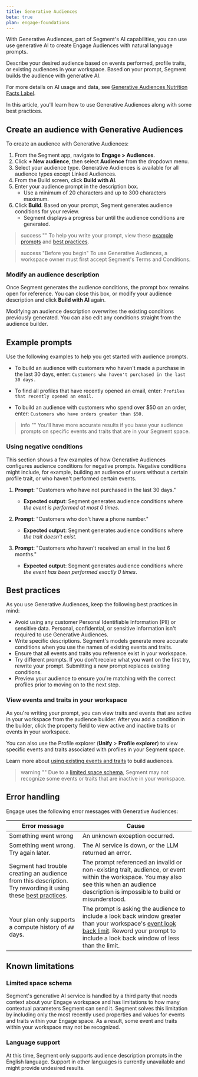 ```yaml
---
title: Generative Audiences
beta: true
plan: engage-foundations
---
```


With Generative Audiences, part of Segment's AI capabilities, you can use use generative AI to create Engage Audiences with natural language prompts. 

Describe your desired audience based on events performed, profile traits, or existing audiences in your workspace. Based on your prompt, Segment builds the audience with generative AI.

For more details on AI usage and data, see [Generative Audiences Nutrition Facts Label](/docs/engage/audiences/generative-audiences-nutrition-facts/).

In this article, you'll learn how to use Generative Audiences along with some best practices.
 
## Create an audience with Generative Audiences

To create an audience with Generative Audiences: 

1. From the Segment app, navigate to **Engage > Audiences**.
2. Click **+ New audience**, then select **Audience** from the dropdown menu.
3. Select your audience type. Generative Audiences is available for all audience types except Linked Audiences.
4. From the Build screen, click **Build with AI**.
5. Enter your audience prompt in the description box. 
    - Use a minimum of 20 characters and up to 300 characters maximum. 
6. Click **Build**. Based on your prompt, Segment generates audience conditions for your review. 
    - Segment displays a progress bar until the audience conditions are generated.

> success ""
> To help you write your prompt, view these [example prompts](#example-prompts) and [best practices](#best-practices).

> success "Before you begin"
> To use Generative Audiences, a workspace owner must first accept Segment's Terms and Conditions.

### Modify an audience description 

Once Segment generates the audience conditions, the prompt box remains open for reference. You can close this box, or modify your audience description and click **Build with AI** again. 

Modifying an audience description overwrites the existing conditions previously generated. You can also edit any conditions straight from the audience builder. 

## Example prompts

Use the following examples to help you get started with audience prompts. 

- To build an audience with customers who haven't made a purchase in the last 30 days, enter: `Customers who haven't purchased in the last 30 days.` 

- To find all profiles that have recently opened an email, enter: `Profiles that recently opened an email.`

- To build an audience with customers who spend over $50 on an order, enter: `Customers who have orders greater than $50.`

> info ""
> You'll have more accurate results if you base your audience prompts on specific events and traits that are in your Segment space.

### Using negative conditions 

This section shows a few examples of how Generative Audiences configures audience conditions for negative prompts. Negative conditions might include, for example, building an audience of users without a certain profile trait, or who haven't performed certain events.   

1. **Prompt**: "Customers who have not purchased in the last 30 days." 
    - **Expected output**: Segment generates audience conditions where *the event is performed at most 0 times*.

2. **Prompt**: "Customers who don't have a phone number."
    - **Expected output**: Segment generates audience conditions where *the trait doesn't exist*.

3. **Prompt**: "Customers who haven't received an email in the last 6 months."
    - **Expected output**: Segment generates audience conditions where *the event has been performed exactly 0 times*.

## Best practices

As you use Generative Audiences, keep the following best practices in mind:

- Avoid using any customer Personal Identifiable Information (PII) or sensitive data. Personal, confidential, or sensitive information isn't required to use Generative Audiences. 
- Write specific descriptions. Segment's models generate more accurate conditions when you use the names of existing events and traits. 
- Ensure that all events and traits you reference exist in your workspace.
- Try different prompts. If you don't receive what you want on the first try, rewrite your prompt. Submitting a new prompt replaces existing conditions.
- Preview your audience to ensure you're matching with the correct profiles prior to moving on to the next step.

### View events and traits in your workspace

As you're writing your prompt, you can view traits and events that are active in your workspace from the audience builder. After you add a condition in the builder, click the property field to view active and inactive traits or events in your workspace. 

You can also use the Profile explorer (**Unify** > **Profile explorer**) to view specific events and traits associated with profiles in your Segment space. 

Learn more about [using existing events and traits](/docs/engage/audiences/) to build audiences. 
 
> warning ""
> Due to a [limited space schema](#limited-space-schema), Segment may not recognize some events or traits that are inactive in your workspace. 
 
## Error handling

Engage uses the following error messages with Generative Audiences:

| Error message        | Cause                  |
|---------------------------|---------------------------------------|
| Something went wrong      | An unknown exception occurred.                  |
| Something went wrong. Try again later. | The AI service is down, or the LLM returned an error. |
| Segment had trouble creating an audience from this description. Try rewording it using these [best practices](#best-practices). | The prompt referenced an invalid or non-existing trait, audience, or event within the workspace. You may also see this when an audience description is impossible to build or misunderstood. |
| Your plan only supports a compute history of `##` days. | The prompt is asking the audience to include a look back window greater than your workspace's [event look back limit](/docs/unify/product-limits/#audiences-and-computed-traits). Reword your prompt to include a look back window of less than the limit.|
 
## Known limitations

### Limited space schema

Segment's generative AI service is handled by a third party that needs context about your Engage workspace and has limitations to how many contextual parameters Segment can send it.
Segment solves this limitation by including only the most recently used properties and values for events and traits within your Engage space. As a result, some event and traits within your workspace may not be recognized. 

### Language support

At this time, Segment only supports audience description prompts in the English language. Support in other languages is currently unavailable and might provide undesired results. 
